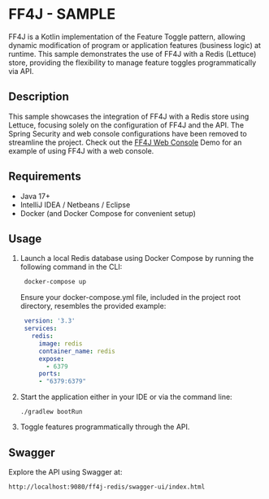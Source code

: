 # FF4J - SAMPLE

FF4J is a Kotlin implementation of the Feature Toggle pattern, allowing dynamic modification of program or application features (business logic) at runtime. This sample demonstrates the use of FF4J with a Redis (Lettuce) store, providing the flexibility to manage feature toggles programmatically via API.

## Description

This sample showcases the integration of FF4J with a Redis store using Lettuce, focusing solely on the configuration of FF4J and the API. The Spring Security and web console configurations have been removed to streamline the project. Check out the [FF4J Web Console](https://github.com/rsvinicius/spring-ff4j-webconsole-demo) Demo for an example of using FF4J with a web console.

## Requirements

- Java 17+
- IntelliJ IDEA / Netbeans / Eclipse
- Docker (and Docker Compose for convenient setup)

## Usage

1) Launch a local Redis database using Docker Compose by running the following command in the CLI:
   ```bash
    docker-compose up
    ```  

   Ensure your docker-compose.yml file, included in the project root directory, resembles the provided example:
   ```yaml
    version: '3.3'
    services:
      redis:
        image: redis
        container_name: redis
        expose:
          - 6379
        ports:
        - "6379:6379" 
    ``` 

2) Start the application either in your IDE or via the command line:

    ```
    ./gradlew bootRun
    ```  

3) Toggle features programmatically through the API.

## Swagger

Explore the API using Swagger at:
```
http://localhost:9080/ff4j-redis/swagger-ui/index.html
```